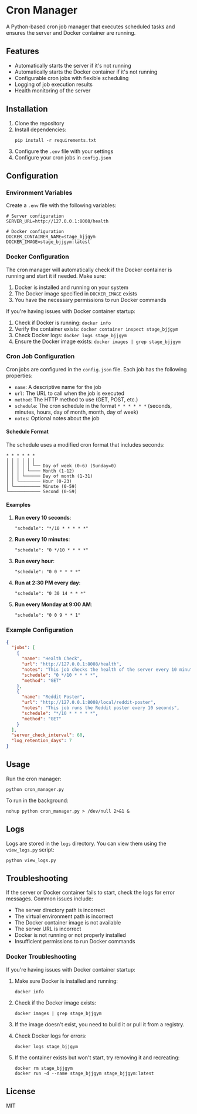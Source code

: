 # Cron Manager

A Python-based cron job manager that executes scheduled tasks and ensures the server and Docker container are running.

## Features

- Automatically starts the server if it's not running
- Automatically starts the Docker container if it's not running
- Configurable cron jobs with flexible scheduling
- Logging of job execution results
- Health monitoring of the server

## Installation

1. Clone the repository
2. Install dependencies:
   ```
   pip install -r requirements.txt
   ```
3. Configure the `.env` file with your settings
4. Configure your cron jobs in `config.json`

## Configuration

### Environment Variables

Create a `.env` file with the following variables:

```
# Server configuration
SERVER_URL=http://127.0.0.1:8008/health

# Docker configuration
DOCKER_CONTAINER_NAME=stage_bjjgym
DOCKER_IMAGE=stage_bjjgym:latest
```

### Docker Configuration

The cron manager will automatically check if the Docker container is running and start it if needed. Make sure:

1. Docker is installed and running on your system
2. The Docker image specified in `DOCKER_IMAGE` exists
3. You have the necessary permissions to run Docker commands

If you're having issues with Docker container startup:

1. Check if Docker is running: `docker info`
2. Verify the container exists: `docker container inspect stage_bjjgym`
3. Check Docker logs: `docker logs stage_bjjgym`
4. Ensure the Docker image exists: `docker images | grep stage_bjjgym`

### Cron Job Configuration

Cron jobs are configured in the `config.json` file. Each job has the following properties:

- `name`: A descriptive name for the job
- `url`: The URL to call when the job is executed
- `method`: The HTTP method to use (GET, POST, etc.)
- `schedule`: The cron schedule in the format `* * * * * *` (seconds, minutes, hours, day of month, month, day of week)
- `notes`: Optional notes about the job

#### Schedule Format

The schedule uses a modified cron format that includes seconds:

```
* * * * * *
│ │ │ │ │ │
│ │ │ │ │ └── Day of week (0-6) (Sunday=0)
│ │ │ │ └──── Month (1-12)
│ │ │ └────── Day of month (1-31)
│ │ └──────── Hour (0-23)
│ └────────── Minute (0-59)
└──────────── Second (0-59)
```

#### Examples

1. **Run every 10 seconds**:

   ```
   "schedule": "*/10 * * * * *"
   ```

2. **Run every 10 minutes**:

   ```
   "schedule": "0 */10 * * * *"
   ```

3. **Run every hour**:

   ```
   "schedule": "0 0 * * * *"
   ```

4. **Run at 2:30 PM every day**:

   ```
   "schedule": "0 30 14 * * *"
   ```

5. **Run every Monday at 9:00 AM**:
   ```
   "schedule": "0 0 9 * * 1"
   ```

### Example Configuration

```json
{
  "jobs": [
    {
      "name": "Health Check",
      "url": "http://127.0.0.1:8008/health",
      "notes": "This job checks the health of the server every 10 minutes",
      "schedule": "0 */10 * * * *",
      "method": "GET"
    },
    {
      "name": "Reddit Poster",
      "url": "http://127.0.0.1:8008/local/reddit-poster",
      "notes": "This job runs the Reddit poster every 10 seconds",
      "schedule": "*/10 * * * * *",
      "method": "GET"
    }
  ],
  "server_check_interval": 60,
  "log_retention_days": 7
}
```

## Usage

Run the cron manager:

```
python cron_manager.py
```

To run in the background:

```
nohup python cron_manager.py > /dev/null 2>&1 &
```

## Logs

Logs are stored in the `logs` directory. You can view them using the `view_logs.py` script:

```
python view_logs.py
```

## Troubleshooting

If the server or Docker container fails to start, check the logs for error messages. Common issues include:

- The server directory path is incorrect
- The virtual environment path is incorrect
- The Docker container image is not available
- The server URL is incorrect
- Docker is not running or not properly installed
- Insufficient permissions to run Docker commands

### Docker Troubleshooting

If you're having issues with Docker container startup:

1. Make sure Docker is installed and running:

   ```
   docker info
   ```

2. Check if the Docker image exists:

   ```
   docker images | grep stage_bjjgym
   ```

3. If the image doesn't exist, you need to build it or pull it from a registry.

4. Check Docker logs for errors:

   ```
   docker logs stage_bjjgym
   ```

5. If the container exists but won't start, try removing it and recreating:
   ```
   docker rm stage_bjjgym
   docker run -d --name stage_bjjgym stage_bjjgym:latest
   ```

## License

MIT
